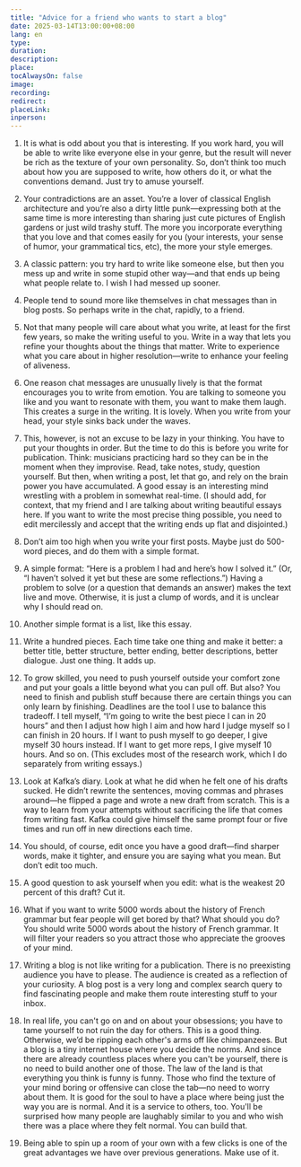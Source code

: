 ```yaml
---
title: "Advice for a friend who wants to start a blog"
date: 2025-03-14T13:00:00+08:00
lang: en
type:
duration:
description:
place:
tocAlwaysOn: false
image:
recording:
redirect:
placeLink:
inperson:
---
```


1. It is what is odd about you that is interesting. If you work hard, you will be able to write like everyone else in your genre, but the result will never be rich as the texture of your own personality. So, don’t think too much about how you are supposed to write, how others do it, or what the conventions demand. Just try to amuse yourself.

2. Your contradictions are an asset. You’re a lover of classical English architecture and you’re also a dirty little punk—expressing both at the same time is more interesting than sharing just cute pictures of English gardens or just wild trashy stuff. The more you incorporate everything that you love and that comes easily for you (your interests, your sense of humor, your grammatical tics, etc), the more your style emerges.

3. A classic pattern: you try hard to write like someone else, but then you mess up and write in some stupid other way—and that ends up being what people relate to. I wish I had messed up sooner.

4. People tend to sound more like themselves in chat messages than in blog posts. So perhaps write in the chat, rapidly, to a friend.

5. Not that many people will care about what you write, at least for the first few years, so make the writing useful to you. Write in a way that lets you refine your thoughts about the things that matter. Write to experience what you care about in higher resolution—write to enhance your feeling of aliveness.

6. One reason chat messages are unusually lively is that the format encourages you to write from emotion. You are talking to someone you like and you want to resonate with them, you want to make them laugh. This creates a surge in the writing. It is lovely. When you write from your head, your style sinks back under the waves.

7. This, however, is not an excuse to be lazy in your thinking. You have to put your thoughts in order. But the time to do this is before you write for publication. Think: musicians practicing hard so they can be in the moment when they improvise. Read, take notes, study, question yourself. But then, when writing a post, let that go, and rely on the brain power you have accumulated. A good essay is an interesting mind wrestling with a problem in somewhat real-time. (I should add, for context, that my friend and I are talking about writing beautiful essays here. If you want to write the most precise thing possible, you need to edit mercilessly and accept that the writing ends up flat and disjointed.)

8. Don’t aim too high when you write your first posts. Maybe just do 500-word pieces, and do them with a simple format.

9. A simple format: “Here is a problem I had and here’s how I solved it.” (Or, “I haven’t solved it yet but these are some reflections.”) Having a problem to solve (or a question that demands an answer) makes the text live and move. Otherwise, it is just a clump of words, and it is unclear why I should read on.

10. Another simple format is a list, like this essay.

11. Write a hundred pieces. Each time take one thing and make it better: a better title, better structure, better ending, better descriptions, better dialogue. Just one thing. It adds up.

12. To grow skilled, you need to push yourself outside your comfort zone and put your goals a little beyond what you can pull off. But also? You need to finish and publish stuff because there are certain things you can only learn by finishing. Deadlines are the tool I use to balance this tradeoff. I tell myself, “I’m going to write the best piece I can in 20 hours” and then I adjust how high I aim and how hard I judge myself so I can finish in 20 hours. If I want to push myself to go deeper, I give myself 30 hours instead. If I want to get more reps, I give myself 10 hours. And so on. (This excludes most of the research work, which I do separately from writing essays.)

13. Look at Kafka’s diary. Look at what he did when he felt one of his drafts sucked. He didn’t rewrite the sentences, moving commas and phrases around—he flipped a page and wrote a new draft from scratch. This is a way to learn from your attempts without sacrificing the life that comes from writing fast. Kafka could give himself the same prompt four or five times and run off in new directions each time.

14. You should, of course, edit once you have a good draft—find sharper words, make it tighter, and ensure you are saying what you mean. But don’t edit too much.

15. A good question to ask yourself when you edit: what is the weakest 20 percent of this draft? Cut it.

16. What if you want to write 5000 words about the history of French grammar but fear people will get bored by that? What should you do? You should write 5000 words about the history of French grammar. It will filter your readers so you attract those who appreciate the grooves of your mind.

17. Writing a blog is not like writing for a publication. There is no preexisting audience you have to please. The audience is created as a reflection of your curiosity. A blog post is a very long and complex search query to find fascinating people and make them route interesting stuff to your inbox.

18. In real life, you can't go on and on about your obsessions; you have to tame yourself to not ruin the day for others. This is a good thing. Otherwise, we’d be ripping each other's arms off like chimpanzees. But a blog is a tiny internet house where you decide the norms. And since there are already countless places where you can't be yourself, there is no need to build another one of those. The law of the land is that everything you think is funny is funny. Those who find the texture of your mind boring or offensive can close the tab—no need to worry about them. It is good for the soul to have a place where being just the way you are is normal. And it is a service to others, too. You'll be surprised how many people are laughably similar to you and who wish there was a place where they felt normal. You can build that.

19. Being able to spin up a room of your own with a few clicks is one of the great advantages we have over previous generations. Make use of it.
